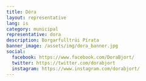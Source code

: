 ```yaml
---
title: Dóra
layout: representative
lang: is
category: municipal
representative: dora
description: Borgarfulltrúi Pírata
banner_image: /assets/img/dora_banner.jpg
social:
  facebook: https://www.facebook.com/DoraBjort/
  twitter: https://twitter.com/dorabjort
  instagram: https://www.instagram.com/dorabjort/
---
```

